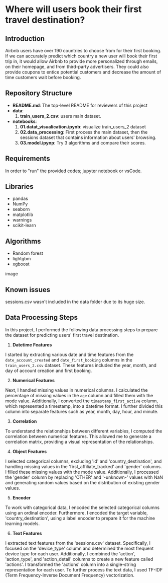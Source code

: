 # Where will users book their first travel destination?

## Introduction
Airbnb users have over 190 countries to choose from for their first booking. If we can accurately predict which country a new user will book their first trip in, it would allow Airbnb to provide more personalized through emails, on their homepage, and from third-party advertisers. They could also provide coupons to entice potential customers and decrease the amount of time customers wait before booking.

## Repository Structure
* **README.md**: The top-level README for reviewers of this project
* **data**:
    1. **train_users_2.csv**: users main dataset. 
* **notebooks**:
    1. **01.datat_visualication.ipynb**: visualize train_users_2 dataset
    2. **02.data_processing**: First process the main dataset, then the sessions dataset that contains information about users' browsing.
    3. **03.model.ipynp**: Try 3 algorithms and compare their scores.

 ## Requirements
In order to "run" the provided codes; jupyter notebook or vsCode.

## Libraries
* pandas
* NumPy
* seaborn 
* matplotlib
* warnings
* scikit-learn

## Algorithms
* Random forest
* lightgbm
* xgboost

image

## Known issues
sessions.csv wasn't included in the data folder due to its huge size. 

## Data Processing Steps

In this project, I performed the following data processing steps to prepare the dataset for predicting users' first travel destination.

1. **Datetime Features**

I started by extracting various date and time features from the `date_account_created` and `date_first_booking` columns in the `train_users_2.csv` dataset. These features included the year, month, and day of account creation and first booking.

2. **Numerical Features**

Next, I handled missing values in numerical columns. I calculated the percentage of missing values in the `age` column and filled them with the mode value. Additionally, I converted the `timestamp_first_active` column, which represented a timestamp, into a datetime format. I further divided this column into separate features such as year, month, day, hour, and minute.

3. **Correlation**

To understand the relationships between different variables, I computed the correlation between numerical features. This allowed me to generate a correlation matrix, providing a visual representation of the relationships.

4. **Object Features**

I selected categorical columns, excluding 'id' and 'country_destination', and handling missing values in the 'first_affiliate_tracked' and 'gender' columns. I filled these missing values with the mode value. Additionally, I processed the 'gender' column by replacing 'OTHER' and '-unknown-' values with NaN and generating random values based on the distribution of existing gender values.

5. **Encoder**

To work with categorical data, I encoded the selected categorical columns using an ordinal encoder. Furthermore, I encoded the target variable, 'country_destination', using a label encoder to prepare it for the machine learning models.

6. **Text Features**

I extracted text features from the 'sessions.csv' dataset. Specifically, I focused on the 'device_type' column and determined the most frequent device type for each user. Additionally, I combined the 'action', 'action_type', and 'action_detail' columns to create a new feature called 'actions'. I transformed the 'actions' column into a single-string representation for each user. To further process the text data, I used TF-IDF (Term Frequency-Inverse Document Frequency) vectorization.

